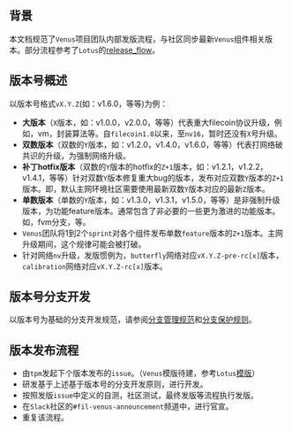 ## 背景

本文档规范了`Venus`项目团队内部发版流程，与社区同步最新`Venus`组件相关版本。部分流程参考了`Lotus`的[release_flow](https://github.com/filecoin-project/lotus/blob/master/LOTUS_RELEASE_FLOW.md#mandatory-releases)。

## 版本号概述

以版本号格式`vX.Y.Z`(如：v1.6.0，等等)为例：

- **大版本**（`X`版本，如：v1.0.0，v2.0.0，等等）代表重大filecoin协议升级，例如，vm，封装算法等。自`filecoin1.0`以来，至`nv16`，暂时还没有`X`号升级。
- **双数版本**（双数的`Y`版本，如：v1.2.0，v1.4.0，v1.6.0，等等）代表打网络破共识的升级，为强制网络升级。
- **补丁hotfix版本**（双数的`Y`版本的hotfix的`Z+1`版本，如：v1.2.1，v1.2.2，v1.4.1，等等）针对双数`Y`版本修复重大bug的版本，发布对应双数`Y`版本的`Z+1`版本。即，默认主网环境社区需要使用最新双数`Y`版本对应的最新`Z`版本。
- **单数版本**（单数的`Y`版本，如：v1.3.0，v1.3.1，v1.5.0，等等）是非强制升级版本，为功能feature版本。通常包含了非必要的一些更为激进的功能版本。如，fvm分支，等。
- `Venus`团队将1到2个`sprint`对各个组件发布单数`feature`版本的`Z+1`版本。主网升级期间，这个规律可能会被打破。
- 针对网络`nv`升级，发版惯例为，`butterfly`网络对应`vX.Y.Z-pre-rc[x]`版本，`calibration`网络对应`vX.Y.Z-rc[x]`版本。

## 版本号分支开发

以版本号为基础的分支开发规范，请参阅[分支管理规范](../../质量管理/代码/git使用/分支管理规范.md)和[分支保护规则](../../质量管理/代码/代码库/github/设置/分支保护规则.md)。

## 版本发布流程

- 由`tpm`发起下个版本发布的`issue`。（`Venus`模版待建，参考`Lotus`[模版](https://github.com/filecoin-project/lotus/blob/master/documentation/misc/RELEASE_ISSUE_TEMPLATE.md)）
- 研发基于上述基于版本号的分支开发原则，进行开发。
- 按照发版`issue`中定义的自测，社区测试，最终发版等流程执行发版。
- 在`Slack`社区的`#fil-venus-announcement`频道中，进行官宣。
- 重复该流程。
